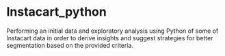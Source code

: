 # Instacart_python
Performing an initial data and exploratory analysis using Python of some of Instacart data in order to derive insights and suggest strategies for better segmentation based on the provided criteria.
